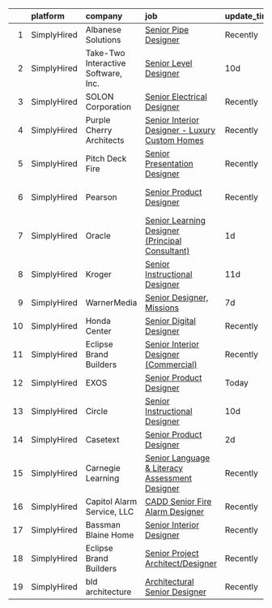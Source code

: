 

|    | platform    | company                             | job                                                                                                                                                         | update_time   | location                  |
|---:|:------------|:------------------------------------|:------------------------------------------------------------------------------------------------------------------------------------------------------------|:--------------|:--------------------------|
|  1 | SimplyHired | Albanese Solutions                  | [Senior Pipe Designer](https://www.simplyhired.com/job/U-u9pauflhPZm-HRaiN2qJhQFnSfFghcoCUeUoowQoIP4z8Bks7MwQ?q=senior+designer)                            | Recently      | Fieldsboro, NJ            |
|  2 | SimplyHired | Take-Two Interactive Software, Inc. | [Senior Level Designer](https://www.simplyhired.com/job/FA0WiuRWOeFI-ahGBj3StPpElPd7EPqmQErQmDFovPSMIIltUOnZLw?q=senior+designer)                           | 10d           | Seattle, WA               |
|  3 | SimplyHired | SOLON Corporation                   | [Senior Electrical Designer](https://www.simplyhired.com/job/jRhuRKNNSGKMJ2xB4WjCBXeATWM5poouJK1u3UWero-FNsDmmiYF5w?q=senior+designer)                      | Recently      | Phoenix, AZ               |
|  4 | SimplyHired | Purple Cherry Architects            | [Senior Interior Designer - Luxury Custom Homes](https://www.simplyhired.com/job/DKtXosXZCIU2Q1IIo86h5VbTwhG8k5EBXMBMePtzKPOxzitcKQXwxA?q=senior+designer)  | Recently      | Charlottesville, VA       |
|  5 | SimplyHired | Pitch Deck Fire                     | [Senior Presentation Designer](https://www.simplyhired.com/job/jYNTnV-puvkSD-LiXWowLCQsrIrlIgUc9XdxbeCKV4VMJpASc_8p9Q?q=senior+designer)                    | Recently      | Remote                    |
|  6 | SimplyHired | Pearson                             | [Senior Product Designer](https://www.simplyhired.com/job/2tLSYJ36_Poo--MxAFqVwBblZH2BvYDZWvNe0Mk2O15gxw2N8Wxqaw?q=senior+designer)                         | Recently      | Phoenix, AZ +51 locations |
|  7 | SimplyHired | Oracle                              | [Senior Learning Designer (Principal Consultant)](https://www.simplyhired.com/job/9jCAQwhi5tDeipbt7wAkD0cQ-7XXLzrwvswcJHnIMKevHs408_6Ctg?q=senior+designer) | 1d            | United States             |
|  8 | SimplyHired | Kroger                              | [Senior Instructional Designer](https://www.simplyhired.com/job/kTh193d5hoh7SKCK6mhaKCtbUbfdwJasqajHTnFdfxmptzCHxRkCNQ?q=senior+designer)                   | 11d           | Remote                    |
|  9 | SimplyHired | WarnerMedia                         | [Senior Designer, Missions](https://www.simplyhired.com/job/puPDftihLT_HOs6_qg4ddoZJ7re1ejqCIvej-gBP5ovtUlTNYacFUg?q=senior+designer)                       | 7d            | Kirkland, WA              |
| 10 | SimplyHired | Honda Center                        | [Senior Digital Designer](https://www.simplyhired.com/job/sMONFAxt3U47KWbDxPIjUb6vRFAA6G26CzqYZELf9iFTc_MQ-G8ong?q=senior+designer)                         | Recently      | California                |
| 11 | SimplyHired | Eclipse Brand Builders              | [Senior Interior Designer (Commercial)](https://www.simplyhired.com/job/O31U44uTvCk6Md1bmIgfETA3an8SYJZ4OGX3bWRyC4ZDMFwFD5AwCg?q=senior+designer)           | Recently      | Suwanee, GA               |
| 12 | SimplyHired | EXOS                                | [Senior Product Designer](https://www.simplyhired.com/job/FfG31SALQGoBQ2RSZApAuRatCeuqvMXmO7MsAUwSnNiTjdtyZUHF1w?q=senior+designer)                         | Today         | Remote                    |
| 13 | SimplyHired | Circle                              | [Senior Instructional Designer](https://www.simplyhired.com/job/2uyKVMezfm4RHj4iXg2H_tmbHaCncqIqZPt4cwUs5HZNJ_qJVX6caQ?q=senior+designer)                   | 10d           | Phoenix, AZ +11 locations |
| 14 | SimplyHired | Casetext                            | [Senior Product Designer](https://www.simplyhired.com/job/pTj1tXHh9keD4QjfvTPDXXhYLkerTrDFVgiSqWyx7ASacycebKJyug?q=senior+designer)                         | 2d            | San Francisco, CA         |
| 15 | SimplyHired | Carnegie Learning                   | [Senior Language & Literacy Assessment Designer](https://www.simplyhired.com/job/xFusuHrZDPut25SrfW1TvCwtPFVKNC4aM3YKhDtOG5EPU8_L3irsuQ?q=senior+designer)  | Recently      | Pennsylvania              |
| 16 | SimplyHired | Capitol Alarm Service, LLC          | [CADD Senior Fire Alarm Designer](https://www.simplyhired.com/job/yrvefE-8zjxD_iD5TwRdYKqDiF15w_OR-tyomO5jED7Jd2RI1aeaAw?q=senior+designer)                 | Recently      | Crofton, MD               |
| 17 | SimplyHired | Bassman Blaine Home                 | [Senior Interior Designer](https://www.simplyhired.com/job/ndCimgkE7OPFn6r3_tr0ddAeuaX5EI6nLDDYa5By9LwZdPbMqDL0hQ?q=senior+designer)                        | Recently      | Irvine, CA                |
| 18 | SimplyHired | Eclipse Brand Builders              | [Senior Project Architect/Designer](https://www.simplyhired.com/job/FjvorXWQp0IWIVl46O9yRKToTIS8RP19WqRWItKGudBf2r7jhoHoKA?q=senior+designer)               | Recently      | Suwanee, GA               |
| 19 | SimplyHired | bld architecture                    | [Architectural Senior Designer](https://www.simplyhired.com/job/-6bDyYhE5MlHOX8RZis4xmvzrr26e0d83u3il0fYVfla5MgG56xHTQ?q=senior+designer)                   | Recently      | Patchogue, NY             |